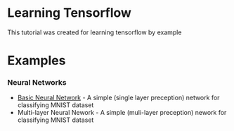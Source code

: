 # Learning Tensorflow

This tutorial was created for learning tensorflow by example

# Examples

### Neural Networks

- [Basic Neural Network](https://github.com/michaelmendoza/learning-tensorflow/blob/master/basic-net.py) - A simple (single layer preception) network for classifying MNIST dataset
- Multi-layer Neural Nework - A simple (muli-layer preception) nework for classifying MNIST dataset
